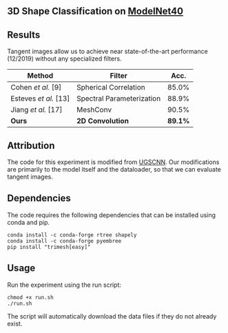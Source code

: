 ## 3D Shape Classification on [ModelNet40](https://modelnet.cs.princeton.edu/)

## Results

Tangent images allow us to achieve near state-of-the-art performance (12/2019) without any specialized filters.

| Method | Filter | Acc. |
|--------|--------|------|
| Cohen *et al.* [9] | Spherical Correlation | 85.0%  |
| Esteves *et al.* [13] | Spectral Parameterization | 88.9%  |
| Jiang *et al.* [17] | MeshConv | 90.5%  |
| **Ours** | **2D Convolution** | **89.1%**  |


## Attribution
The code for this experiment is modified from [UGSCNN](https://github.com/maxjiang93/ugscnn/tree/master/experiments/exp2_modelnet40). Our modifications are primarily to the model itself and the dataloader, so that we can evaluate tangent images.


## Dependencies
The code requires the following dependencies that can be installed using conda and pip.

```
conda install -c conda-forge rtree shapely  
conda install -c conda-forge pyembree  
pip install "trimesh[easy]"  
```

## Usage
Run the experiment using the run script:

```
chmod +x run.sh
./run.sh
```
The script will automatically download the data files if they do not already exist.